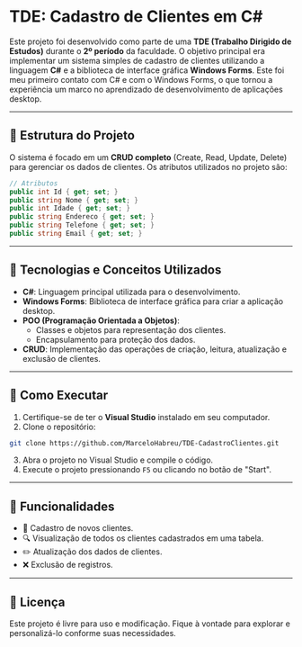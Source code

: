 # TDE: Cadastro de Clientes em C#

Este projeto foi desenvolvido como parte de uma **TDE (Trabalho Dirigido de Estudos)** durante o **2º período** da faculdade. O objetivo principal era implementar um sistema simples de cadastro de clientes utilizando a linguagem **C#** e a biblioteca de interface gráfica **Windows Forms**. Este foi meu primeiro contato com C# e com o Windows Forms, o que tornou a experiência um marco no aprendizado de desenvolvimento de aplicações desktop.

---

## 📂 Estrutura do Projeto

O sistema é focado em um **CRUD completo** (Create, Read, Update, Delete) para gerenciar os dados de clientes. Os atributos utilizados no projeto são:

```csharp
// Atributos
public int Id { get; set; }
public string Nome { get; set; }
public int Idade { get; set; }
public string Endereco { get; set; }
public string Telefone { get; set; }
public string Email { get; set; }
```

---

## 🔧 Tecnologias e Conceitos Utilizados

- **C#**: Linguagem principal utilizada para o desenvolvimento.
- **Windows Forms**: Biblioteca de interface gráfica para criar a aplicação desktop.
- **POO (Programação Orientada a Objetos)**:
  - Classes e objetos para representação dos clientes.
  - Encapsulamento para proteção dos dados.
- **CRUD**: Implementação das operações de criação, leitura, atualização e exclusão de clientes.

---

## 🚀 Como Executar

1. Certifique-se de ter o **Visual Studio** instalado em seu computador.
2. Clone o repositório:

```bash
git clone https://github.com/MarceloHabreu/TDE-CadastroClientes.git
```

3. Abra o projeto no Visual Studio e compile o código.
4. Execute o projeto pressionando `F5` ou clicando no botão de "Start".

---

## 🌟 Funcionalidades

- 📝 Cadastro de novos clientes.
- 🔍 Visualização de todos os clientes cadastrados em uma tabela.
- ✏️ Atualização dos dados de clientes.
- ❌ Exclusão de registros.

---

## 📜 Licença

Este projeto é livre para uso e modificação. Fique à vontade para explorar e personalizá-lo conforme suas necessidades.

